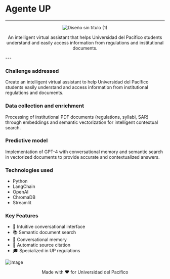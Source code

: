 # Agente UP 
---

<div align ="center">

![Diseño sin título (1)](https://up-agent.streamlit.app/)

An intelligent virtual assistant that helps Universidad del Pacífico students understand and easily access information from regulations and institutional documents.

</div>
---

### Challenge addressed
Create an intelligent virtual assistant to help Universidad del Pacífico students easily understand and access information from institutional regulations and documents.

### Data collection and enrichment
Processing of institutional PDF documents (regulations, syllabi, SAR) through embeddings and semantic vectorization for intelligent contextual search.

### Predictive model
Implementation of GPT-4 with conversational memory and semantic search in vectorized documents to provide accurate and contextualized answers.

### Technologies used
- Python
- LangChain
- OpenAI
- ChromaDB
- Streamlit

### Key Features
- 🤖 Intuitive conversational interface
- 📚 Semantic document search
- 💬 Conversational memory
- 📝 Automatic source citation
- 🎓 Specialized in UP regulations

![image](https://github.com/user-attachments/assets/979b031f-70a6-445e-90ca-c808f9051471)

<div align="center">
Made with ❤️ for Universidad del Pacífico
</div>

